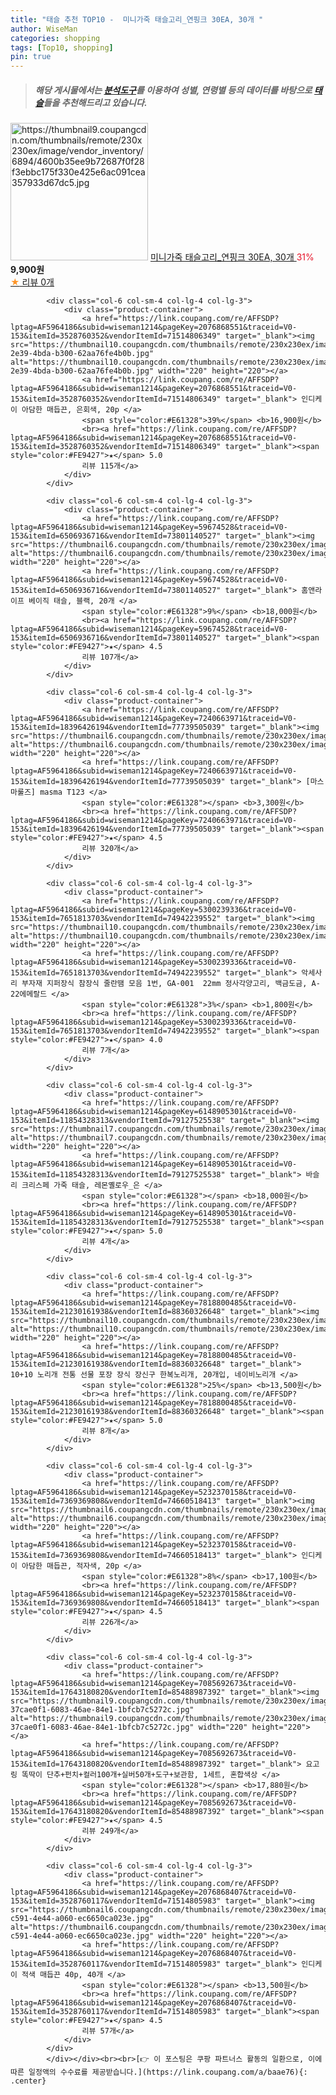 ```yaml
---
title: "태슬 추천 TOP10 -  미니가죽 태슬고리_연핑크 30EA, 30개 "
author: WiseMan
categories: shopping
tags: [Top10, shopping]
pin: true
---
```


> ##### 해당 게시물에서는 [**분석도구**](https://itemscout.io/)를 이용하여 **성별**, **연령별** 등의 데이터를 바탕으로 [**태슬**](https://link.coupang.com/a/baae76)들을 추천해드리고 있습니다.
<div class="container"><div class="row">
            <div class="col-6 col-sm-4 col-lg-4 col-lg-3">
                <div class="product-container">
                    <a href="https://link.coupang.com/re/AFFSDP?lptag=AF5964186&subid=wiseman1214&pageKey=7757645394&traceid=V0-153&itemId=20912355444&vendorItemId=87979293216" target="_blank"><img src="https://thumbnail9.coupangcdn.com/thumbnails/remote/230x230ex/image/vendor_inventory/6894/4600b35ee9b72687f0f28f3ebbc175f330e425e6ac091cea357933d67dc5.jpg" alt="https://thumbnail9.coupangcdn.com/thumbnails/remote/230x230ex/image/vendor_inventory/6894/4600b35ee9b72687f0f28f3ebbc175f330e425e6ac091cea357933d67dc5.jpg" width="220" height="220"></a>
                    <a href="https://link.coupang.com/re/AFFSDP?lptag=AF5964186&subid=wiseman1214&pageKey=7757645394&traceid=V0-153&itemId=20912355444&vendorItemId=87979293216" target="_blank"> 미니가죽 태슬고리_연핑크 30EA, 30개 </a>
                    <span style="color:#E61328">31%</span> <b>9,900원</b>
                    <br><a href="https://link.coupang.com/re/AFFSDP?lptag=AF5964186&subid=wiseman1214&pageKey=7757645394&traceid=V0-153&itemId=20912355444&vendorItemId=87979293216" target="_blank"><span style="color:#FE9427">★</span> 
                    리뷰 0개</a>
                </div>
            </div>
            
            <div class="col-6 col-sm-4 col-lg-4 col-lg-3">
                <div class="product-container">
                    <a href="https://link.coupang.com/re/AFFSDP?lptag=AF5964186&subid=wiseman1214&pageKey=2076868551&traceid=V0-153&itemId=3528760352&vendorItemId=71514806349" target="_blank"><img src="https://thumbnail10.coupangcdn.com/thumbnails/remote/230x230ex/image/retail/images/2020/09/08/18/0/fb65b4d7-2e39-4bda-b300-62aa76fe4b0b.jpg" alt="https://thumbnail10.coupangcdn.com/thumbnails/remote/230x230ex/image/retail/images/2020/09/08/18/0/fb65b4d7-2e39-4bda-b300-62aa76fe4b0b.jpg" width="220" height="220"></a>
                    <a href="https://link.coupang.com/re/AFFSDP?lptag=AF5964186&subid=wiseman1214&pageKey=2076868551&traceid=V0-153&itemId=3528760352&vendorItemId=71514806349" target="_blank"> 인디케이 아담한 매듭끈, 은회색, 20p </a>
                    <span style="color:#E61328">39%</span> <b>16,900원</b>
                    <br><a href="https://link.coupang.com/re/AFFSDP?lptag=AF5964186&subid=wiseman1214&pageKey=2076868551&traceid=V0-153&itemId=3528760352&vendorItemId=71514806349" target="_blank"><span style="color:#FE9427">★</span> 5.0
                    리뷰 115개</a>
                </div>
            </div>
            
            <div class="col-6 col-sm-4 col-lg-4 col-lg-3">
                <div class="product-container">
                    <a href="https://link.coupang.com/re/AFFSDP?lptag=AF5964186&subid=wiseman1214&pageKey=59674528&traceid=V0-153&itemId=6506936716&vendorItemId=73801140527" target="_blank"><img src="https://thumbnail6.coupangcdn.com/thumbnails/remote/230x230ex/image/rs_quotation_api/wetn6ye1/8fbedd6c89da47cfb38275352ff05cf3.jpg" alt="https://thumbnail6.coupangcdn.com/thumbnails/remote/230x230ex/image/rs_quotation_api/wetn6ye1/8fbedd6c89da47cfb38275352ff05cf3.jpg" width="220" height="220"></a>
                    <a href="https://link.coupang.com/re/AFFSDP?lptag=AF5964186&subid=wiseman1214&pageKey=59674528&traceid=V0-153&itemId=6506936716&vendorItemId=73801140527" target="_blank"> 홈앤라이프 베이직 태슬, 블랙, 20개 </a>
                    <span style="color:#E61328">9%</span> <b>18,000원</b>
                    <br><a href="https://link.coupang.com/re/AFFSDP?lptag=AF5964186&subid=wiseman1214&pageKey=59674528&traceid=V0-153&itemId=6506936716&vendorItemId=73801140527" target="_blank"><span style="color:#FE9427">★</span> 4.5
                    리뷰 107개</a>
                </div>
            </div>
            
            <div class="col-6 col-sm-4 col-lg-4 col-lg-3">
                <div class="product-container">
                    <a href="https://link.coupang.com/re/AFFSDP?lptag=AF5964186&subid=wiseman1214&pageKey=7240663971&traceid=V0-153&itemId=18396426194&vendorItemId=77739505039" target="_blank"><img src="https://thumbnail6.coupangcdn.com/thumbnails/remote/230x230ex/image/vendor_inventory/73a3/cd08adf344453cf7982ee72e84ea4ba8917072ffd8552d60ec210ba2e738.jpg" alt="https://thumbnail6.coupangcdn.com/thumbnails/remote/230x230ex/image/vendor_inventory/73a3/cd08adf344453cf7982ee72e84ea4ba8917072ffd8552d60ec210ba2e738.jpg" width="220" height="220"></a>
                    <a href="https://link.coupang.com/re/AFFSDP?lptag=AF5964186&subid=wiseman1214&pageKey=7240663971&traceid=V0-153&itemId=18396426194&vendorItemId=77739505039" target="_blank"> [마스마룰즈] masma T123 </a>
                    <span style="color:#E61328"></span> <b>3,300원</b>
                    <br><a href="https://link.coupang.com/re/AFFSDP?lptag=AF5964186&subid=wiseman1214&pageKey=7240663971&traceid=V0-153&itemId=18396426194&vendorItemId=77739505039" target="_blank"><span style="color:#FE9427">★</span> 4.5
                    리뷰 320개</a>
                </div>
            </div>
            
            <div class="col-6 col-sm-4 col-lg-4 col-lg-3">
                <div class="product-container">
                    <a href="https://link.coupang.com/re/AFFSDP?lptag=AF5964186&subid=wiseman1214&pageKey=5300239336&traceid=V0-153&itemId=7651813703&vendorItemId=74942239552" target="_blank"><img src="https://thumbnail10.coupangcdn.com/thumbnails/remote/230x230ex/image/vendor_inventory/78e6/d96da69eb768f9d8e0b970ab68e390d56459e1079bb0457fe53c34d8bfcc.jpg" alt="https://thumbnail10.coupangcdn.com/thumbnails/remote/230x230ex/image/vendor_inventory/78e6/d96da69eb768f9d8e0b970ab68e390d56459e1079bb0457fe53c34d8bfcc.jpg" width="220" height="220"></a>
                    <a href="https://link.coupang.com/re/AFFSDP?lptag=AF5964186&subid=wiseman1214&pageKey=5300239336&traceid=V0-153&itemId=7651813703&vendorItemId=74942239552" target="_blank"> 악세사리 부자재 지퍼장식 참장식 줄란땜 모음 1번, GA-001  22mm 정사각양고리, 백금도금, A-22에메랄드 </a>
                    <span style="color:#E61328">3%</span> <b>1,800원</b>
                    <br><a href="https://link.coupang.com/re/AFFSDP?lptag=AF5964186&subid=wiseman1214&pageKey=5300239336&traceid=V0-153&itemId=7651813703&vendorItemId=74942239552" target="_blank"><span style="color:#FE9427">★</span> 4.0
                    리뷰 7개</a>
                </div>
            </div>
            
            <div class="col-6 col-sm-4 col-lg-4 col-lg-3">
                <div class="product-container">
                    <a href="https://link.coupang.com/re/AFFSDP?lptag=AF5964186&subid=wiseman1214&pageKey=6148905301&traceid=V0-153&itemId=11854328313&vendorItemId=79127525538" target="_blank"><img src="https://thumbnail7.coupangcdn.com/thumbnails/remote/230x230ex/image/vendor_inventory/2bd9/3d7d18705316adc85a8cd8067737f124b3594c0b3fe3b623e6da9c9f7e2f.jpg" alt="https://thumbnail7.coupangcdn.com/thumbnails/remote/230x230ex/image/vendor_inventory/2bd9/3d7d18705316adc85a8cd8067737f124b3594c0b3fe3b623e6da9c9f7e2f.jpg" width="220" height="220"></a>
                    <a href="https://link.coupang.com/re/AFFSDP?lptag=AF5964186&subid=wiseman1214&pageKey=6148905301&traceid=V0-153&itemId=11854328313&vendorItemId=79127525538" target="_blank"> 바슬리 크리스페 가죽 태슬, 레몬옐로우_은 </a>
                    <span style="color:#E61328"></span> <b>18,000원</b>
                    <br><a href="https://link.coupang.com/re/AFFSDP?lptag=AF5964186&subid=wiseman1214&pageKey=6148905301&traceid=V0-153&itemId=11854328313&vendorItemId=79127525538" target="_blank"><span style="color:#FE9427">★</span> 5.0
                    리뷰 4개</a>
                </div>
            </div>
            
            <div class="col-6 col-sm-4 col-lg-4 col-lg-3">
                <div class="product-container">
                    <a href="https://link.coupang.com/re/AFFSDP?lptag=AF5964186&subid=wiseman1214&pageKey=7818800485&traceid=V0-153&itemId=21230161938&vendorItemId=88360326648" target="_blank"><img src="https://thumbnail10.coupangcdn.com/thumbnails/remote/230x230ex/image/vendor_inventory/bee0/3aadff9a02ee55e69ae72d35edf3540be24e593a969ab4d41a1ccd6f50a1.jpg" alt="https://thumbnail10.coupangcdn.com/thumbnails/remote/230x230ex/image/vendor_inventory/bee0/3aadff9a02ee55e69ae72d35edf3540be24e593a969ab4d41a1ccd6f50a1.jpg" width="220" height="220"></a>
                    <a href="https://link.coupang.com/re/AFFSDP?lptag=AF5964186&subid=wiseman1214&pageKey=7818800485&traceid=V0-153&itemId=21230161938&vendorItemId=88360326648" target="_blank"> 10+10 노리개 전통 선물 포장 장식 장신구 한복노리개, 20개입, 네이비노리개 </a>
                    <span style="color:#E61328">25%</span> <b>13,500원</b>
                    <br><a href="https://link.coupang.com/re/AFFSDP?lptag=AF5964186&subid=wiseman1214&pageKey=7818800485&traceid=V0-153&itemId=21230161938&vendorItemId=88360326648" target="_blank"><span style="color:#FE9427">★</span> 5.0
                    리뷰 8개</a>
                </div>
            </div>
            
            <div class="col-6 col-sm-4 col-lg-4 col-lg-3">
                <div class="product-container">
                    <a href="https://link.coupang.com/re/AFFSDP?lptag=AF5964186&subid=wiseman1214&pageKey=5232370158&traceid=V0-153&itemId=7369369808&vendorItemId=74660518413" target="_blank"><img src="https://thumbnail6.coupangcdn.com/thumbnails/remote/230x230ex/image/rs_quotation_api/svcdkhwz/9904f06f0ea2493482447ebeefaff5d6.jpg" alt="https://thumbnail6.coupangcdn.com/thumbnails/remote/230x230ex/image/rs_quotation_api/svcdkhwz/9904f06f0ea2493482447ebeefaff5d6.jpg" width="220" height="220"></a>
                    <a href="https://link.coupang.com/re/AFFSDP?lptag=AF5964186&subid=wiseman1214&pageKey=5232370158&traceid=V0-153&itemId=7369369808&vendorItemId=74660518413" target="_blank"> 인디케이 아담한 매듭끈, 적자색, 20p </a>
                    <span style="color:#E61328">8%</span> <b>17,100원</b>
                    <br><a href="https://link.coupang.com/re/AFFSDP?lptag=AF5964186&subid=wiseman1214&pageKey=5232370158&traceid=V0-153&itemId=7369369808&vendorItemId=74660518413" target="_blank"><span style="color:#FE9427">★</span> 4.5
                    리뷰 226개</a>
                </div>
            </div>
            
            <div class="col-6 col-sm-4 col-lg-4 col-lg-3">
                <div class="product-container">
                    <a href="https://link.coupang.com/re/AFFSDP?lptag=AF5964186&subid=wiseman1214&pageKey=7085692673&traceid=V0-153&itemId=17643180820&vendorItemId=85488987392" target="_blank"><img src="https://thumbnail9.coupangcdn.com/thumbnails/remote/230x230ex/image/retail/images/8503045761761945-37cae0f1-6083-46ae-84e1-1bfcb7c5272c.jpg" alt="https://thumbnail9.coupangcdn.com/thumbnails/remote/230x230ex/image/retail/images/8503045761761945-37cae0f1-6083-46ae-84e1-1bfcb7c5272c.jpg" width="220" height="220"></a>
                    <a href="https://link.coupang.com/re/AFFSDP?lptag=AF5964186&subid=wiseman1214&pageKey=7085692673&traceid=V0-153&itemId=17643180820&vendorItemId=85488987392" target="_blank"> 요고링 똑딱이 단추+펀치+컬러100개+실버50개+도구+보관함, 1세트, 혼합색상 </a>
                    <span style="color:#E61328"></span> <b>17,880원</b>
                    <br><a href="https://link.coupang.com/re/AFFSDP?lptag=AF5964186&subid=wiseman1214&pageKey=7085692673&traceid=V0-153&itemId=17643180820&vendorItemId=85488987392" target="_blank"><span style="color:#FE9427">★</span> 4.5
                    리뷰 249개</a>
                </div>
            </div>
            
            <div class="col-6 col-sm-4 col-lg-4 col-lg-3">
                <div class="product-container">
                    <a href="https://link.coupang.com/re/AFFSDP?lptag=AF5964186&subid=wiseman1214&pageKey=2076868407&traceid=V0-153&itemId=3528760117&vendorItemId=71514805983" target="_blank"><img src="https://thumbnail6.coupangcdn.com/thumbnails/remote/230x230ex/image/retail/images/2020/09/08/18/5/72c3d054-c591-4e44-a060-ec6650ca023e.jpg" alt="https://thumbnail6.coupangcdn.com/thumbnails/remote/230x230ex/image/retail/images/2020/09/08/18/5/72c3d054-c591-4e44-a060-ec6650ca023e.jpg" width="220" height="220"></a>
                    <a href="https://link.coupang.com/re/AFFSDP?lptag=AF5964186&subid=wiseman1214&pageKey=2076868407&traceid=V0-153&itemId=3528760117&vendorItemId=71514805983" target="_blank"> 인디케이 적색 매듭끈 40p, 40개 </a>
                    <span style="color:#E61328"></span> <b>13,500원</b>
                    <br><a href="https://link.coupang.com/re/AFFSDP?lptag=AF5964186&subid=wiseman1214&pageKey=2076868407&traceid=V0-153&itemId=3528760117&vendorItemId=71514805983" target="_blank"><span style="color:#FE9427">★</span> 4.5
                    리뷰 57개</a>
                </div>
            </div>
            </div></div><br><br>[👉 이 포스팅은 쿠팡 파트너스 활동의 일환으로, 이에 따른 일정액의 수수료를 제공받습니다.](https://link.coupang.com/a/baae76){: .center}